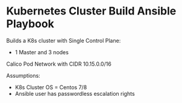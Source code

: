 # Kubernetes Cluster Build Ansible Playbook

Builds a K8s cluster with Single Control Plane:
- 1 Master and 3 nodes

Calico Pod Network with CIDR 10.15.0.0/16

Assumptions:
- K8s Cluster OS = Centos 7/8
- Ansible user has passwordless escalation rights


